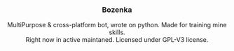 <div align="center">

### Bozenka
MultiPurpose & cross-platform bot, wrote on python. Made for training mine skills.\
Right now in active maintaned. Licensed under GPL-V3 license. 

</div>
